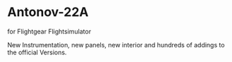 # Antonov-22A
for Flightgear Flightsimulator

New Instrumentation, new panels, new interior and hundreds of addings to the official Versions.
